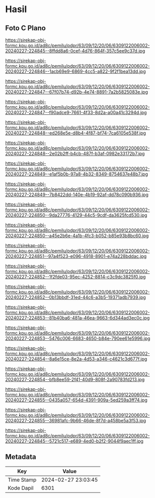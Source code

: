 # Hasil

## Foto C Plano

https://sirekap-obj-formc.kpu.go.id/ad8c/pemilu/pdpr/63/09/12/20/06/6309122006002-20240227-224845--8ffdd8a6-0cef-4d76-864f-357c5ee9c37d.jpg

https://sirekap-obj-formc.kpu.go.id/ad8c/pemilu/pdpr/63/09/12/20/06/6309122006002-20240227-224846--1acb69e9-6869-4cc5-a822-9f2f1bea13dd.jpg

https://sirekap-obj-formc.kpu.go.id/ad8c/pemilu/pdpr/63/09/12/20/06/6309122006002-20240227-224847--67f07b74-d92b-4e74-8891-7a2b5825083e.jpg

https://sirekap-obj-formc.kpu.go.id/ad8c/pemilu/pdpr/63/09/12/20/06/6309122006002-20240227-224847--f90adce9-7661-4f33-8d2a-a00a41c3294d.jpg

https://sirekap-obj-formc.kpu.go.id/ad8c/pemilu/pdpr/63/09/12/20/06/6309122006002-20240227-224848--ed268e5e-d8b4-4f87-bf74-7ca6105e538f.jpg

https://sirekap-obj-formc.kpu.go.id/ad8c/pemilu/pdpr/63/09/12/20/06/6309122006002-20240227-224848--2e02b2ff-b4cb-487f-b3af-0982e33172b7.jpg

https://sirekap-obj-formc.kpu.go.id/ad8c/pemilu/pdpr/63/09/12/20/06/6309122006002-20240227-224849--e1af5b0b-97a8-4b32-8349-8754637e48b7.jpg

https://sirekap-obj-formc.kpu.go.id/ad8c/pemilu/pdpr/63/09/12/20/06/6309122006002-20240227-224849--7b8422dd-140e-4b19-92af-dd78c090b936.jpg

https://sirekap-obj-formc.kpu.go.id/ad8c/pemilu/pdpr/63/09/12/20/06/6309122006002-20240227-224850--9da27776-4129-44c5-9cdf-da3625fcd530.jpg

https://sirekap-obj-formc.kpu.go.id/ad8c/pemilu/pdpr/63/09/12/20/06/6309122006002-20240227-224850--a45e2b6e-4a1b-4fc3-b052-b85e93b8bc60.jpg

https://sirekap-obj-formc.kpu.go.id/ad8c/pemilu/pdpr/63/09/12/20/06/6309122006002-20240227-224851--97a4f523-e096-4918-8901-e74a228bddac.jpg

https://sirekap-obj-formc.kpu.go.id/ad8c/pemilu/pdpr/63/09/12/20/06/6309122006002-20240227-224852--1f2fde03-95ec-4252-8814-c3c9dc3825f0.jpg

https://sirekap-obj-formc.kpu.go.id/ad8c/pemilu/pdpr/63/09/12/20/06/6309122006002-20240227-224852--0b13bbdf-31ed-44c6-a3b5-19371adb7939.jpg

https://sirekap-obj-formc.kpu.go.id/ad8c/pemilu/pdpr/63/09/12/20/06/6309122006002-20240227-224853--81b40ba6-481a-46ea-9663-6d344ad3ec0c.jpg

https://sirekap-obj-formc.kpu.go.id/ad8c/pemilu/pdpr/63/09/12/20/06/6309122006002-20240227-224853--5476c006-6683-4650-b84e-790ee61e5996.jpg

https://sirekap-obj-formc.kpu.go.id/ad8c/pemilu/pdpr/63/09/12/20/06/6309122006002-20240227-224854--8a6e15ce-8e2a-4d53-a346-c4621c3d677f.jpg

https://sirekap-obj-formc.kpu.go.id/ad8c/pemilu/pdpr/63/09/12/20/06/6309122006002-20240227-224854--bfb8ee59-2f41-40d9-808f-2a90783fd213.jpg

https://sirekap-obj-formc.kpu.go.id/ad8c/pemilu/pdpr/63/09/12/20/06/6309122006002-20240227-224855--0435a057-654d-4391-909a-5ed259a3ff74.jpg

https://sirekap-obj-formc.kpu.go.id/ad8c/pemilu/pdpr/63/09/12/20/06/6309122006002-20240227-224855--36981afc-9b66-46de-8f7d-a458be5a3f53.jpg

https://sirekap-obj-formc.kpu.go.id/ad8c/pemilu/pdpr/63/09/12/20/06/6309122006002-20240227-224845--5721c517-e689-4ed0-b2f2-9044f9aec1ff.jpg


## Metadata

| Key        | Value               |
| ---------- | ------------------- |
| Time Stamp | 2024-02-27 23:03:45 |
| Kode Dapil | 6301                |



